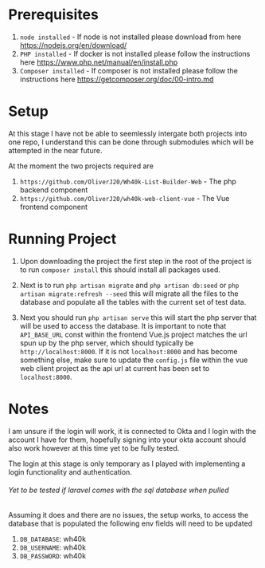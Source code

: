

# Prerequisites

1. `node installed` - If node is not installed please download from here https://nodejs.org/en/download/
2. `PHP installed` - If docker is not installed please follow the instructions here https://www.php.net/manual/en/install.php
3. `Composer installed` - If composer is not installed please follow the instructions here https://getcomposer.org/doc/00-intro.md

# Setup

At this stage I have not be able to seemlessly intergate both projects into one repo, I understand this can be done through
submodules which will be attempted in the near future.

At the moment the two projects required are

1. `https://github.com/OliverJ20/Wh40k-List-Builder-Web` - The php backend component
2. `https://github.com/OliverJ20/wh40k-web-client-vue` - The Vue frontend component

# Running Project

1. Upon downloading the project the first step in the root of the project is to run `composer install` this
should install all packages used.

2. Next is to run `php artisan migrate` and `php artisan db:seed` or `php artisan migrate:refresh --seed` this will migrate all the files to the database and 
populate all the tables with the current set of test data.

3. Next you should run `php artisan serve` this will start the php server that will be used to access the database. It is important to note
that `API_BASE_URL` const within the frontend Vue.js project matches the url spun up by the php server, 
which should typically be `http://localhost:8000`. If it is not `localhost:8000` and has become something else, make sure to update the `config.js` file
 within the vue web client project as the api url at current has been set to `localhost:8000`.

# Notes

I am unsure if the login will work, it is connected to Okta and I login with the account I have for them, hopefully signing into your okta account
should also work however at this time yet to be fully tested. 

The login at this stage is only temporary as I played with implementing a login functionality and authentication.

###### Yet to be tested if laravel comes with the sql database when pulled
Assuming it does and there are no issues,  the setup works, to access the database that is populated the following env fields
will need to be updated

1. `DB_DATABASE`: wh40k
2. `DB_USERNAME`: wh40k
3. `DB_PASSWORD`: wh40k
